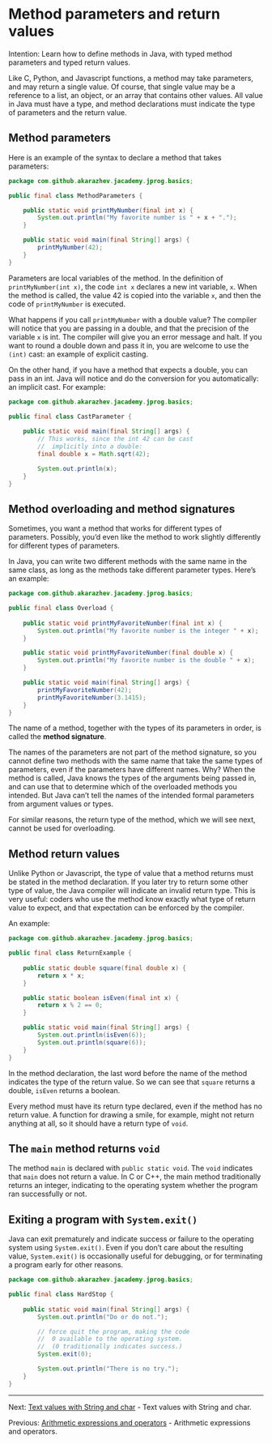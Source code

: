# Method parameters and return values

Intention: Learn how to define methods in Java, with typed method parameters and typed return values.

Like C, Python, and Javascript functions, a method may take parameters, and may return a single value. Of course, 
that single value may be a reference to a list, an object, or an array that contains other values. 
All value in Java must have a type, and method declarations must indicate the type of parameters and the return value.

## Method parameters

Here is an example of the syntax to declare a method that takes parameters:

```java
package com.github.akarazhev.jacademy.jprog.basics;

public final class MethodParameters {

    public static void printMyNumber(final int x) {
        System.out.println("My favorite number is " + x + ".");
    }

    public static void main(final String[] args) {
        printMyNumber(42);
    }
}
```

Parameters are local variables of the method. In the definition of `printMyNumber(int x)`, the code `int x` declares 
a new int variable, `x`. When the method is called, the value 42 is copied into the variable `x`, and then the code of 
`printMyNumber` is executed.

What happens if you call `printMyNumber` with a double value? The compiler will notice that you are passing in a double, 
and that the precision of the variable `x` is int. The compiler will give you an error message and halt. 
If you want to round a double down and pass it in, you are welcome to use the `(int)` cast: an example of explicit casting.

On the other hand, if you have a method that expects a double, you can pass in an int. Java will notice and do the 
conversion for you automatically: an implicit cast. For example:

```java
package com.github.akarazhev.jacademy.jprog.basics;

public final class CastParameter {
    
    public static void main(final String[] args) {
        // This works, since the int 42 can be cast
        //  implicitly into a double:
        final double x = Math.sqrt(42);

        System.out.println(x);
    }
}
```

## Method overloading and method signatures

Sometimes, you want a method that works for different types of parameters. Possibly, you’d even like the method 
to work slightly differently for different types of parameters.

In Java, you can write two different methods with the same name in the same class, as long as the methods take different 
parameter types. Here’s an example:

```java
package com.github.akarazhev.jacademy.jprog.basics;

public final class Overload {
    
    public static void printMyFavoriteNumber(final int x) {
        System.out.println("My favorite number is the integer " + x);
    }

    public static void printMyFavoriteNumber(final double x) {
        System.out.println("My favorite number is the double " + x);
    }

    public static void main(final String[] args) {
        printMyFavoriteNumber(42);
        printMyFavoriteNumber(3.1415);
    }
}
```

The name of a method, together with the types of its parameters in order, is called the <b>method signature</b>.

The names of the parameters are not part of the method signature, so you cannot define two methods with the same name 
that take the same types of parameters, even if the parameters have different names. Why? 
When the method is called, Java knows the types of the arguments being passed in, and can use that to determine which of 
the overloaded methods you intended. But Java can’t tell the names of the intended formal parameters from argument 
values or types.

For similar reasons, the return type of the method, which we will see next, cannot be used for overloading.

## Method return values

Unlike Python or Javascript, the type of value that a method returns must be stated in the method declaration. 
If you later try to return some other type of value, the Java compiler will indicate an invalid return type. 
This is very useful: coders who use the method know exactly what type of return value to expect, and that 
expectation can be enforced by the compiler.

An example:

```java
package com.github.akarazhev.jacademy.jprog.basics;

public final class ReturnExample {
    
    public static double square(final double x) {
        return x * x;
    }

    public static boolean isEven(final int x) {
        return x % 2 == 0;
    }

    public static void main(final String[] args) {
        System.out.println(isEven(6));
        System.out.println(square(6));
    }
}
```

In the method declaration, the last word before the name of the method indicates the type of the return value. 
So we can see that `square` returns a double, `isEven` returns a boolean.

Every method must have its return type declared, even if the method has no return value. A function for drawing a smile, 
for example, might not return anything at all, so it should have a return type of `void`.

## The `main` method returns `void`

The method `main` is declared with `public static void`. The `void` indicates that `main` does not return a value. 
In C or C++, the main method traditionally returns an integer, indicating to the operating system whether the program 
ran successfully or not.

## Exiting a program with `System.exit()`

Java can exit prematurely and indicate success or failure to the operating system using `System.exit()`. 
Even if you don’t care about the resulting value, `System.exit()` is occasionally useful for debugging, or 
for terminating a program early for other reasons.

```java
package com.github.akarazhev.jacademy.jprog.basics;

public final class HardStop {
    
    public static void main(final String[] args) {
        System.out.println("Do or do not.");

        // force quit the program, making the code
        //  0 available to the operating system.
        //  (0 traditionally indicates success.)
        System.exit(0);

        System.out.println("There is no try.");
    }
}
```

<hr>

Next: [Text values with String and char](chapter_7.md "Text values with String and char") -
Text values with String and char.

Previous: [Arithmetic expressions and operators](chapter_5.md "Arithmetic expressions and operators") -
Arithmetic expressions and operators.
